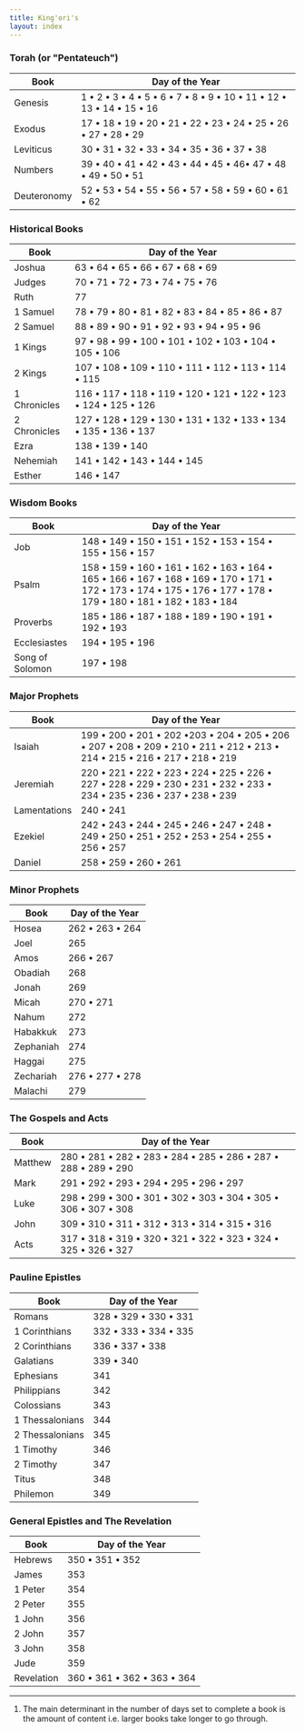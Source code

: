 ```yaml
---
title: King'ori's
layout: index
---
```


### Torah (or "Pentateuch")

| Book               | Day of the Year                                   |
| ------------------ | ------------------------------------------------- |
| Genesis            | 1 •  2 •  3 •  4 •  5 •  6 •  7 •  8 •  9 •  10 •  11 •  12 •  13 •  14 •  15 •  16 |
| Exodus             | 17 •  18 •  19 •  20 •  21 •  22 •  23 •  24 •  25 •  26 •  27 •  28 •  29 |
| Leviticus          | 30 • 31 •  32 •  33 •  34 •  35 •  36 •  37 •  38 |
| Numbers            | 39 • 40 •  41 •  42 •  43 •  44 •  45 •  46•  47 •  48 •  49 •  50 •  51 |
| Deuteronomy        | 52 • 53 • 54 •  55 •  56 •  57 •  58 •  59 •  60 •  61 • 62 |

### Historical Books

| Book               | Day of the Year                                   |
| ------------------ | ------------------------------------------------- |
| Joshua             | 63 • 64 • 65 • 66 • 67 • 68 • 69 |
| Judges             | 70 • 71 • 72 • 73 • 74 • 75 • 76 |
| Ruth               | 77 |
| 1 Samuel           | 78 • 79 • 80 • 81 • 82 • 83 • 84 • 85 • 86 • 87 |
| 2 Samuel           | 88 • 89 • 90 • 91 • 92 • 93 • 94 • 95 • 96 |
| 1 Kings            | 97 • 98 • 99 • 100 • 101 • 102 • 103 • 104 • 105 • 106 |
| 2 Kings            | 107 • 108 • 109 • 110 • 111 • 112 • 113 • 114 • 115 |
| 1 Chronicles       | 116 • 117 • 118 • 119 • 120 • 121 • 122 • 123 • 124 • 125 • 126 |
| 2 Chronicles       | 127 • 128 • 129 • 130 • 131 • 132 • 133 • 134 • 135 • 136 • 137 |
| Ezra               | 138 • 139 • 140|
| Nehemiah           | 141 • 142 • 143 • 144 • 145 |
| Esther             | 146 • 147 |

### Wisdom Books

| Book               | Day of the Year                                   |
| ------------------ | ------------------------------------------------- |
|  Job               | 148 • 149 • 150 • 151 • 152 • 153 • 154 • 155 • 156 • 157 |
|  Psalm             | 158 • 159 • 160 • 161 • 162 • 163 • 164 • 165 • 166 • 167 • 168 • 169 • 170 • 171 • 172 • 173 • 174 • 175 • 176 • 177 • 178 • 179 • 180 • 181 • 182 • 183 • 184 |
|  Proverbs          | 185 • 186 • 187 • 188 • 189 • 190 • 191 • 192 • 193 |
|  Ecclesiastes      | 194 • 195 • 196 |
|  Song of Solomon   | 197 • 198 |

### Major Prophets

| Book               | Day of the Year                                   |
| ------------------ | ------------------------------------------------- |
| Isaiah             | 199 • 200 • 201 • 202 •203 • 204 • 205 • 206 • 207 • 208 • 209 • 210 • 211 • 212 • 213 • 214 • 215 • 216 • 217 • 218 • 219 |
| Jeremiah           | 220 • 221 • 222 • 223 • 224 • 225 • 226 • 227 • 228 • 229 • 230 • 231 • 232 • 233 • 234 • 235 • 236 • 237 • 238 • 239 |
| Lamentations       | 240 • 241 |
| Ezekiel            | 242 • 243 • 244 • 245 • 246 • 247 • 248 • 249 • 250 • 251 • 252 • 253 • 254 • 255 • 256 • 257 |
| Daniel             | 258 • 259 • 260  • 261 |

### Minor Prophets

| Book               | Day of the Year                                   |
| ------------------ | ------------------------------------------------- |
| Hosea              | 262 • 263 • 264 |
| Joel               | 265 |
| Amos               | 266 • 267  |
| Obadiah            | 268 |
| Jonah              | 269 |
| Micah              | 270 • 271 |
| Nahum              | 272 |
| Habakkuk           | 273 |
| Zephaniah          | 274 |
| Haggai             | 275 |
| Zechariah          | 276 • 277 • 278  |
| Malachi            | 279 |

### The Gospels and Acts

| Book               | Day of the Year                                   |
| ------------------ | ------------------------------------------------- |
| Matthew            | 280 • 281 • 282 • 283 • 284 • 285 • 286 • 287 • 288 • 289 • 290 |
| Mark               | 291 • 292 • 293 • 294 • 295 • 296 • 297 |
| Luke               | 298 • 299 • 300 • 301 • 302 • 303 • 304 • 305 • 306 • 307 • 308 |
| John               | 309 • 310 • 311 • 312 • 313 • 314 • 315 • 316 |
| Acts               | 317 • 318 • 319 • 320 • 321 • 322 • 323 • 324 • 325 • 326 • 327 |

### Pauline Epistles

| Book               | Day of the Year                                   |
| ------------------ | ------------------------------------------------- |
| Romans             | 328 • 329 • 330 • 331 |
| 1 Corinthians      | 332 • 333 • 334 • 335 |
| 2 Corinthians      | 336 • 337 • 338 |
| Galatians          | 339 • 340 |
| Ephesians          | 341 |
| Philippians        | 342 |
| Colossians         | 343 |
| 1 Thessalonians    | 344 |
| 2 Thessalonians    | 345 |
| 1 Timothy          | 346 |
| 2 Timothy          | 347 |
| Titus              | 348 |
| Philemon           | 349 |

### General Epistles and The Revelation

| Book               | Day of the Year                                   |
| ------------------ | ------------------------------------------------- |
| Hebrews            | 350 • 351 • 352 |
| James              | 353 |
| 1 Peter            | 354 |
| 2 Peter            | 355 |
| 1 John             | 356 |
| 2 John             | 357 |
| 3 John             | 358 |
| Jude               | 359 |
| Revelation         | 360 • 361 • 362 • 363 • 364 |


---
1. The main determinant in the number of days set to complete a book is the amount of content i.e. larger books take longer to go through.
